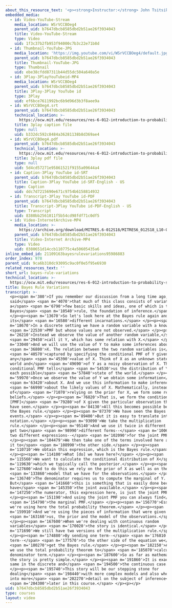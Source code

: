 ```yaml
---
about_this_resource_text: '<p><strong>Instructor:</strong> John Tsitsiklis</p>'
embedded_media:
  - id: Video-YouTube-Stream
    media_location: WSrVCCBOeg4
    parent_uid: b7647dbcb8585dbd2b51ae26f3934043
    title: Video-YouTube-Stream
    type: Video
    uid: 1f3c37b2fb953f94000c7b3c22e71b8d
  - id: Thumbnail-YouTube-JPG
    media_location: 'https://img.youtube.com/vi/WSrVCCBOeg4/default.jpg'
    parent_uid: b7647dbcb8585dbd2b51ae26f3934043
    title: Thumbnail-YouTube-JPG
    type: Thumbnail
    uid: ebe38cfdd87311b44d55dc504a640a5e
  - id: 3Play-3PlayYouTubeid-MP4
    media_location: WSrVCCBOeg4
    parent_uid: b7647dbcb8585dbd2b51ae26f3934043
    title: 3Play-3Play YouTube id
    type: 3Play
    uid: ef6bce7611992bc6b9d96d3b3f8aee9a
  - id: WSrVCCBOeg4.srt
    parent_uid: b7647dbcb8585dbd2b51ae26f3934043
    technical_location: >-
      https://ocw.mit.edu/resources/res-6-012-introduction-to-probability-spring-2018/part-i-the-fundamentals/bayes-rule-variations/WSrVCCBOeg4.srt
    title: 3play caption file
    type: null
    uid: b332dc592c8484a36281138b8d369ae4
  - id: WSrVCCBOeg4.pdf
    parent_uid: b7647dbcb8585dbd2b51ae26f3934043
    technical_location: >-
      https://ocw.mit.edu/resources/res-6-012-introduction-to-probability-spring-2018/part-i-the-fundamentals/bayes-rule-variations/WSrVCCBOeg4.pdf
    title: 3play pdf file
    type: null
    uid: 5d4cd57271e95861521f9155a09644a4
  - id: Caption-3Play YouTube id-SRT
    parent_uid: b7647dbcb8585dbd2b51ae26f3934043
    title: Caption-3Play YouTube id-SRT-English - US
    type: Caption
    uid: ddc7d7215690e671c9754b6158814932
  - id: Transcript-3Play YouTube id-PDF
    parent_uid: b7647dbcb8585dbd2b51ae26f3934043
    title: Transcript-3Play YouTube id-PDF-English - US
    type: Transcript
    uid: 8380bb2561011f5b54cd98fdf71c0df5
  - id: Video-InternetArchive-MP4
    media_location: >-
      https://archive.org/download/MITRES.6-012S18/MITRES6_012S18_L10-08_300k.mp4
    parent_uid: b7647dbcb8585dbd2b51ae26f3934043
    title: Video-Internet Archive-MP4
    type: Video
    uid: 0380651d14ccb110775c4a50605435a6
inline_embed_id: 21109163bayesrulevariations95986883
order_index: 978
parent_uid: 9ca6b310dc93095c9ac0f0e5f95e6930
related_resources_text: ''
short_url: bayes-rule-variations
technical_location: >-
  https://ocw.mit.edu/resources/res-6-012-introduction-to-probability-spring-2018/part-i-the-fundamentals/bayes-rule-variations
title: Bayes Rule Variations
transcript: >-
  <p><span m='380'>If you remember our discussion from a long time ago, we
  said</span> <span m='4070'>that much of this class consists of variations of
  a</span> <span m='6790'>few basic skills and ideas, one of which is the
  Bayes</span> <span m='10540'>rule, the foundation of inference.</span>
  </p><p><span m='13670'>So let's look here at the Bayes rule again and
  its</span> <span m='16580'>different incarnations.</span> </p><p><span
  m='18670'>In a discrete setting we have a random variable with a known</span>
  <span m='22530'>PMF but whose values are not observed.</span> </p><p><span
  m='26210'>Instead we observe the value of another random variable,</span>
  <span m='29450'>call it Y, which has some relation with X.</span> </p><p><span
  m='33040'>And we will use the value of Y to make some inferences about</span>
  <span m='36800'>X. The relation between the two random variables is</span>
  <span m='40570'>captured by specifying the conditional PMF of Y given
  any</span> <span m='45390'>value of X. Think of X as an unknown state of the
  world and</span> <span m='49690'>of Y as a noisy observation of X. The
  conditional PMF tells</span> <span m='54530'>us the distribution of Y under
  each possible</span> <span m='57840'>state of the world.</span> </p><p><span
  m='59970'>Once we observe the value of Y we obtain some information</span>
  <span m='63420'>about X. And we use this information to make inferences</span>
  <span m='66990'>about the likely values of X. Mathematically, instead
  of</span> <span m='71070'>relying on the prior for X, we form some revised
  beliefs.</span> </p><p><span m='76820'>That is, we form the conditional
  [PMF]</span> <span m='79280'>of X given the particular observation that we
  have seen.</span> </p><p><span m='84130'>All this becomes possible because of
  the Bayes rule.</span> </p><p><span m='87370'>We have seen the Bayes rule for
  events.</span> </p><p><span m='89400'>But it is easy to translate into PMF
  notation.</span> </p><p><span m='93090'>We take the multiplication
  rule.</span> </p><p><span m='95140'>And we use it twice in different orders to
  get two</span> <span m='98990'>different forms--</span> <span m='100610'>or
  two different expressions--</span> <span m='102090'>for the joint PMF.</span>
  </p><p><span m='104479'>We then take one of the terms involved here and send
  it to</span> <span m='108990'>the other side.</span> </p><p><span
  m='110710'>We obtain this expression, which is the Bayes rule.</span>
  </p><p><span m='114100'>What [do] we have here?</span> </p><p><span
  m='115560'>We want to calculate the conditional distribution of X</span> <span
  m='119630'>which we typically call the posterior.</span> </p><p><span
  m='127600'>And to do this we rely on the prior of X as well as on the</span>
  <span m='133860'>model that we have for the observations.</span> </p><p><span
  m='136740'>The denominator requires us to compute the marginal of Y.
  But</span> <span m='141660'>this is something that is easily done because we
  have</span> <span m='145350'>the joint available.</span> </p><p><span
  m='147250'>The numerator, this expression here, is just the joint PMF.</span>
  </p><p><span m='151190'>And using the joint PMF you can always find</span>
  <span m='154790'>the marginal PMF.</span> </p><p><span m='156770'>Essentially,
  we're using here the total probability theorem.</span> </p><p><span
  m='159910'>And we're using the pieces of information that were given to</span>
  <span m='163160'>us, the prior and the model of the observations.</span>
  </p><p><span m='167600'>When we're dealing with continuous random
  variables</span> <span m='170020'>the story is identical.</span> </p><p><span
  m='171690'>We still have two versions of the multiplication rule.</span>
  </p><p><span m='174880'>By sending one term--</span> <span m='176810'>this
  term--</span> <span m='177570'>to the other side of the equation we</span>
  <span m='180270'>get the Bayes rule.</span> </p><p><span m='182150'>And then
  we use the total probability theorem to</span> <span m='185070'>calculate the
  denominator term.</span> </p><p><span m='187600'>So as far as mathematics go,
  the story is pretty simple.</span> </p><p><span m='191860'>It is exactly the
  same in the discrete and</span> <span m='194500'>the continuous case.</span>
  </p><p><span m='195740'>This story will be our stepping stone for
  dealing</span> <span m='198440'>with more complex models and also when we go
  into more</span> <span m='202270'>detail on the subject of inference</span>
  <span m='204300'>later in this course.</span> </p><p></p>
uid: b7647dbcb8585dbd2b51ae26f3934043
type: courses
layout: video
---
```

